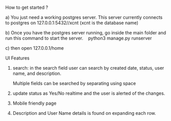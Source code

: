 How to get started ?

a) You just need a working postgres server. This server currently connects to postgres on 127.0.0.1:5432//xcnt (xcnt is the database name)

b) Once you have the postgres server running, go inside the main folder and run this command to start the server.    
python3 manage.py runserver

c) then open 127.0.0.1/home

UI Features 

1) search: in the search field user can search by created date, status, user name, and description. 

   Multiple fields can be searched by separating using space

2) update status as Yes/No realtime and the user is alerted of the changes.

3) Mobile friendly page

4) Description and User Name details is found on expanding each row.
